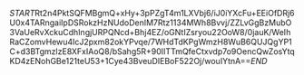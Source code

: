 $START$Rt2n4PktSQFMBgmQ+xHy+3pPZgT4m1LXVbj6/iJ0iYXcFu+EEiOfDRj6U0x4TARngaiIpDSRokzHzNUdoDenIM7Rtz1134MWh8Bvvj/ZZLvGgBzMubO3VaUeRvXckuCdhIngjURPQNcd+Bhj4EZ/oGNtIZsryou22OoW8/0jauK/WeIhRaCZomvHewu4IcJ2pxm82okYPvqe/7WHdTdKPgWmzH8WuB6QUJQgYP1C+d3BTgmzlzE8XFxIAoQ8/bSahg5R+90IITTmQfeCtxvdp7o9OencQwZosYtqKD4zENohGBe121teU53+1Cye43BveuDIEBoF522Oj/wouIYtnA==$END$